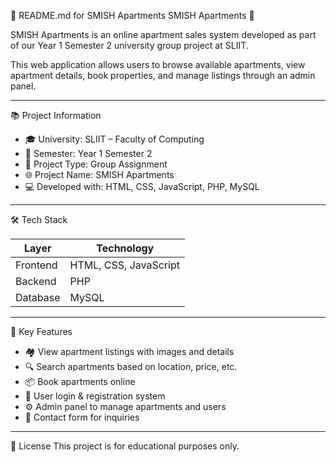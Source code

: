 📄 README.md for SMISH Apartments
 SMISH Apartments 🏢

SMISH Apartments is an online apartment sales system developed as part of our Year 1 Semester 2 university group project at SLIIT.

This web application allows users to browse available apartments, view apartment details, book properties, and manage listings through an admin panel.

---

 📚 Project Information

- 🎓 University: SLIIT – Faculty of Computing  
- 📅 Semester: Year 1 Semester 2  
- 👥 Project Type: Group Assignment  
- 🌐 Project Name: SMISH Apartments  
- 💻 Developed with: HTML, CSS, JavaScript, PHP, MySQL

---

🛠️ Tech Stack

| Layer     | Technology        |
|-----------|-------------------|
| Frontend  | HTML, CSS, JavaScript |
| Backend   | PHP               |
| Database  | MySQL             |

---

 🚀 Key Features

- 🏘️ View apartment listings with images and details
- 🔍 Search apartments based on location, price, etc.
- 📦 Book apartments online
- 🔐 User login & registration system
- ⚙️ Admin panel to manage apartments and users
- 📧 Contact form for inquiries

---


📜 License
This project is for educational purposes only.


